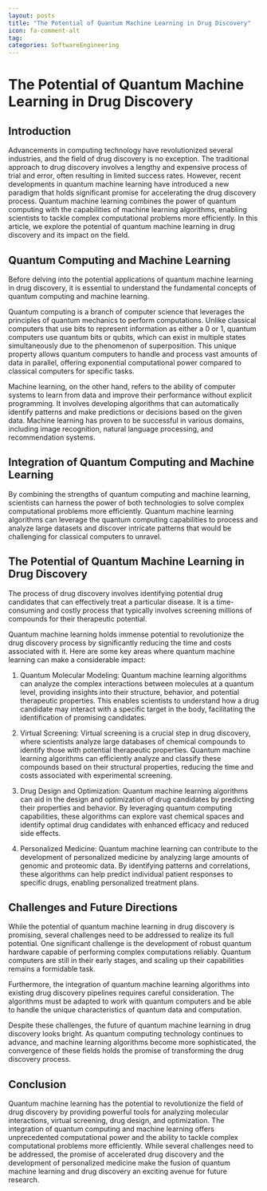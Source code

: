 ```yaml
---
layout: posts
title: "The Potential of Quantum Machine Learning in Drug Discovery"
icon: fa-comment-alt
tag:      
categories: SoftwareEngineering
---
```



# The Potential of Quantum Machine Learning in Drug Discovery

## Introduction

Advancements in computing technology have revolutionized several industries, and the field of drug discovery is no exception. The traditional approach to drug discovery involves a lengthy and expensive process of trial and error, often resulting in limited success rates. However, recent developments in quantum machine learning have introduced a new paradigm that holds significant promise for accelerating the drug discovery process. Quantum machine learning combines the power of quantum computing with the capabilities of machine learning algorithms, enabling scientists to tackle complex computational problems more efficiently. In this article, we explore the potential of quantum machine learning in drug discovery and its impact on the field.

## Quantum Computing and Machine Learning

Before delving into the potential applications of quantum machine learning in drug discovery, it is essential to understand the fundamental concepts of quantum computing and machine learning.

Quantum computing is a branch of computer science that leverages the principles of quantum mechanics to perform computations. Unlike classical computers that use bits to represent information as either a 0 or 1, quantum computers use quantum bits or qubits, which can exist in multiple states simultaneously due to the phenomenon of superposition. This unique property allows quantum computers to handle and process vast amounts of data in parallel, offering exponential computational power compared to classical computers for specific tasks.

Machine learning, on the other hand, refers to the ability of computer systems to learn from data and improve their performance without explicit programming. It involves developing algorithms that can automatically identify patterns and make predictions or decisions based on the given data. Machine learning has proven to be successful in various domains, including image recognition, natural language processing, and recommendation systems.

## Integration of Quantum Computing and Machine Learning

By combining the strengths of quantum computing and machine learning, scientists can harness the power of both technologies to solve complex computational problems more efficiently. Quantum machine learning algorithms can leverage the quantum computing capabilities to process and analyze large datasets and discover intricate patterns that would be challenging for classical computers to unravel.

## The Potential of Quantum Machine Learning in Drug Discovery

The process of drug discovery involves identifying potential drug candidates that can effectively treat a particular disease. It is a time-consuming and costly process that typically involves screening millions of compounds for their therapeutic potential.

Quantum machine learning holds immense potential to revolutionize the drug discovery process by significantly reducing the time and costs associated with it. Here are some key areas where quantum machine learning can make a considerable impact:

1. Quantum Molecular Modeling: Quantum machine learning algorithms can analyze the complex interactions between molecules at a quantum level, providing insights into their structure, behavior, and potential therapeutic properties. This enables scientists to understand how a drug candidate may interact with a specific target in the body, facilitating the identification of promising candidates.

2. Virtual Screening: Virtual screening is a crucial step in drug discovery, where scientists analyze large databases of chemical compounds to identify those with potential therapeutic properties. Quantum machine learning algorithms can efficiently analyze and classify these compounds based on their structural properties, reducing the time and costs associated with experimental screening.

3. Drug Design and Optimization: Quantum machine learning algorithms can aid in the design and optimization of drug candidates by predicting their properties and behavior. By leveraging quantum computing capabilities, these algorithms can explore vast chemical spaces and identify optimal drug candidates with enhanced efficacy and reduced side effects.

4. Personalized Medicine: Quantum machine learning can contribute to the development of personalized medicine by analyzing large amounts of genomic and proteomic data. By identifying patterns and correlations, these algorithms can help predict individual patient responses to specific drugs, enabling personalized treatment plans.

## Challenges and Future Directions

While the potential of quantum machine learning in drug discovery is promising, several challenges need to be addressed to realize its full potential. One significant challenge is the development of robust quantum hardware capable of performing complex computations reliably. Quantum computers are still in their early stages, and scaling up their capabilities remains a formidable task.

Furthermore, the integration of quantum machine learning algorithms into existing drug discovery pipelines requires careful consideration. The algorithms must be adapted to work with quantum computers and be able to handle the unique characteristics of quantum data and computation.

Despite these challenges, the future of quantum machine learning in drug discovery looks bright. As quantum computing technology continues to advance, and machine learning algorithms become more sophisticated, the convergence of these fields holds the promise of transforming the drug discovery process.

## Conclusion

Quantum machine learning has the potential to revolutionize the field of drug discovery by providing powerful tools for analyzing molecular interactions, virtual screening, drug design, and optimization. The integration of quantum computing and machine learning offers unprecedented computational power and the ability to tackle complex computational problems more efficiently. While several challenges need to be addressed, the promise of accelerated drug discovery and the development of personalized medicine make the fusion of quantum machine learning and drug discovery an exciting avenue for future research.